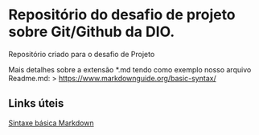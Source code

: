 # Repositório do desafio de projeto sobre Git/Github da DIO.
Repositório criado para o desafio de Projeto

Mais detalhes sobre a extensão *.md tendo como exemplo nosso arquivo Readme.md: > https://www.markdownguide.org/basic-syntax/

## Links úteis
[Sintaxe básica Markdown](https://www.markdownguide.org/basic-syntax/)
